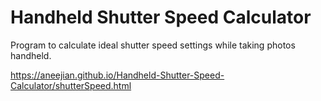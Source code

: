 # Handheld Shutter Speed Calculator
Program to calculate ideal shutter speed settings while taking photos handheld.

https://aneejian.github.io/Handheld-Shutter-Speed-Calculator/shutterSpeed.html
